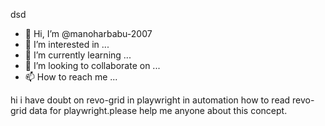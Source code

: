 dsd
- 👋 Hi, I’m @manoharbabu-2007
- 👀 I’m interested in ...
- 🌱 I’m currently learning ...
- 💞️ I’m looking to collaborate on ...
- 📫 How to reach me ...

<!---
manoharbabu-2007/manoharbabu-2007 is a ✨ special ✨ repository because its `README.md` (this file) appears on your GitHub profile.
You can click the Preview link to take a look at your changes.
--->

hi i have doubt on revo-grid in playwright in automation
how to read revo-grid data for playwright.please help me anyone about this concept.

